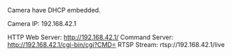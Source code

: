 

Camera have DHCP embedded. 

Camera IP: 192.168.42.1

HTTP Web Server: http://192.168.42.1/
Command Server: http://192.168.42.1/cgi-bin/cgi?CMD=
RTSP Stream: rtsp://192.168.42.1/live